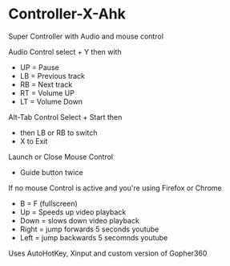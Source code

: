 # Controller-X-Ahk
Super Controller with Audio and mouse control

Audio Control
select + Y
then with
  * UP = Pause
  * LB = Previous track
  * RB = Next track
  * RT = Volume UP
  * LT = Volume Down
  
Alt-Tab Control Select + Start then
*  then LB or RB to switch
*  X to Exit
  
Launch or Close Mouse Control
  * Guide button twice
  
  
If no mouse Control is active and you're using Firefox or Chrome
 * B = F (fullscreen)
 * Up = Speeds up video playback
 * Down = slows down video playback
 * Right = jump forwards 5 seconds youtube
 * Left = jump backwards 5 secomnds youtube





Uses AutoHotKey, Xinput and custom version of Gopher360
